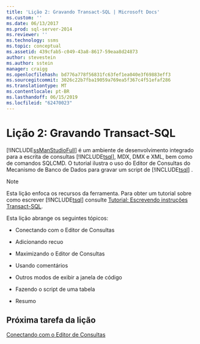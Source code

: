 ```yaml
---
title: 'Lição 2: Gravando Transact-SQL | Microsoft Docs'
ms.custom: ''
ms.date: 06/13/2017
ms.prod: sql-server-2014
ms.reviewer: ''
ms.technology: ssms
ms.topic: conceptual
ms.assetid: 439cfab5-c049-43a8-8617-59eaa8d24873
author: stevestein
ms.author: sstein
manager: craigg
ms.openlocfilehash: bd776a778f56831fc63fef1ea040e3f69883eff3
ms.sourcegitcommit: 3026c22b7fba19059a769ea5f367c4f51efaf286
ms.translationtype: MT
ms.contentlocale: pt-BR
ms.lasthandoff: 06/15/2019
ms.locfileid: "62470023"
---
```

# <a name="lesson-2-writing-transact-sql"></a>Lição 2: Gravando Transact-SQL
  [!INCLUDE[ssManStudioFull](../../includes/ssmanstudiofull-md.md)] é um ambiente de desenvolvimento integrado para a escrita de consultas [!INCLUDE[tsql](../../includes/tsql-md.md)], MDX, DMX e XML, bem como de comandos SQLCMD. O tutorial ilustra o uso do Editor de Consultas do Mecanismo de Banco de Dados para gravar um script de [!INCLUDE[tsql](../../includes/tsql-md.md)] .  
  
> [!NOTE]  
>  Esta lição enfoca os recursos da ferramenta. Para obter um tutorial sobre como escrever [!INCLUDE[tsql](../../includes/tsql-md.md)] consulte [Tutorial: Escrevendo instruções Transact-SQL](../../t-sql/tutorial-writing-transact-sql-statements.md).  
  
 Esta lição abrange os seguintes tópicos:  
  
-   Conectando com o Editor de Consultas  
  
-   Adicionando recuo  
  
-   Maximizando o Editor de Consultas  
  
-   Usando comentários  
  
-   Outros modos de exibir a janela de código  
  
-   Fazendo o script de uma tabela  
  
-   Resumo  
  
## <a name="next-task-in-lesson"></a>Próxima tarefa da lição  
 [Conectando com o Editor de Consultas](lesson-2-1-connecting-with-query-editor.md)  
  
  
